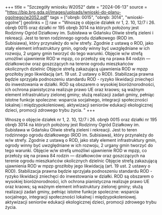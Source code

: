 +++
title = "Szczegóły wniosku W2052"
date = "2024-06-13"
source = "https://bip.brg.gda.pl/images/uploads/wnioski-do-planu-ogolnego/w2052.pdf"
tags = ["obręb: 0015", "obręb: 3014", "wnioski-ogolne"]
geolinks = []
raw = "Wnoszę o objęcie działek nr 1, 2. 10, 12/7 i 26. obręb 0015 oraz działki nr 195 obręb 3014 na których położony jest Rodzinny Ogród Działkowy im. Subisława w Gdańsku Oliwie strefą zieleni i rekreacji. Jest to teren rodzinnego ogrodu działkowego (ROD im. Subisiawa), który przynależy do w/w strefy. Zgodnie z ustawą o ROD, jako stały element infrastruktury gmin, ogrody winny być uwzględniane w ich rozwoju, 2 urgany gmin tworzyć do tego warunki. Objęcie w/w strefą umożliwi ujawnienie ROD w mpzp, co przełoży się na prawa 84 rodzin — działkowców oraz goszczących na terenie ogrodu mieszkańców okolicznych dzielnic Objęcie strefą zakazującą ujawnienia ROD w mpzp groziłoby jego likwidacją (art. 19 ust. 2 ustawy o ROD). Stabilizacja prawna będzie sprzyjała podnoszeniu standardu ROD - ryzyko likwidacji zniechęci do inwestowania w działki. ROD są obszarem o wysokiej bioróżnorodności, ich ochrona pianistyczna realizuje prawo UE oraz kraows; są ważnym element infrastruktury zielonej gminy; służą realizacji zadań gminy, pełniąc istotne funkcje spoleczne: wsparcia socjalnego, integracji społeczności lokalnej i międzypokoleniowej. aktywizacji seniorów edukacji ekologicznej dzieci, promocji zdrowego trybu życia. "
+++

Wnoszę o objęcie działek nr 1, 2. 10, 12/7 i 26. obręb 0015 oraz działki nr 195 obręb 3014 na
których położony jest Rodzinny Ogród Działkowy im. Subisława w Gdańsku Oliwie strefą zieleni i rekreacji.
Jest to teren rodzinnego ogrodu działkowego (ROD im. Subisiawa), który przynależy do w/w strefy. Zgodnie z
ustawą o ROD, jako stały element infrastruktury gmin, ogrody winny być uwzględniane w ich rozwoju, 2 urgany
gmin tworzyć do tego warunki. Objęcie w/w strefą umożliwi ujawnienie ROD w mpzp, co przełoży się na prawa
84 rodzin — działkowców oraz goszczących na terenie ogrodu mieszkańców okolicznych dzielnic Objęcie
strefą zakazującą ujawnienia ROD w mpzp groziłoby jego likwidacją (art. 19 ust. 2 ustawy o ROD). Stabilizacja
prawna będzie sprzyjała podnoszeniu standardu ROD - ryzyko likwidacji zniechęci do inwestowania w działki.
ROD są obszarem o wysokiej bioróżnorodności, ich ochrona pianistyczna realizuje prawo UE oraz kraows; są
ważnym element infrastruktury zielonej gminy; służą realizacji zadań gminy, pełniąc istotne funkcje spoleczne:
wsparcia socjalnego, integracji społeczności lokalnej i międzypokoleniowej. aktywizacji seniorów edukacji
ekologicznej dzieci, promocji zdrowego trybu życia.



